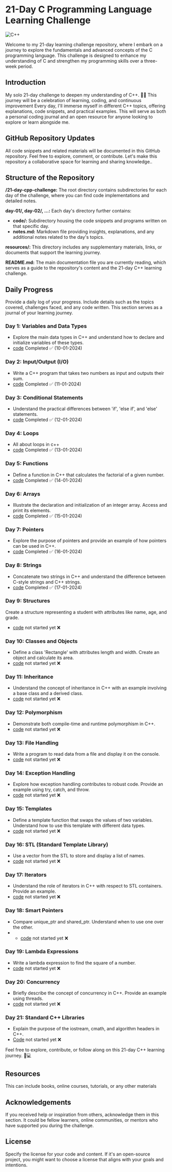 
# 21-Day C Programming Language Learning Challenge

![C++](./cpp%20banner.jpg)

Welcome to my 21-day learning challenge repository, where I embark on a journey to explore the fundamentals and advanced concepts of the C programming language. This challenge is designed to enhance my understanding of C and strengthen my programming skills over a three-week period.

## Introduction

My solo 21-day challenge to deepen my understanding of C++. 🚀💡 This journey will be a celebration of learning, coding, and continuous improvement
Every day, I'll immerse myself in different C++ topics, offering explanations, code snippets, and practical examples. This will serve as both a personal coding journal and an open resource for anyone looking to explore or learn alongside me.

## GitHub Repository Updates

All code snippets and related materials will be documented in this GitHub repository. Feel free to explore, comment, or contribute. Let's make this repository a collaborative space for learning and sharing knowledge..


## Structure of the Repository
**/21-day-cpp-challenge:** The root directory contains subdirectories for each day of the challenge, where you can find code implementations and detailed notes.

**day-01/, day-02/, ...:** Each day's directory further contains:

- **code/:** Subdirectory housing the code snippets and programs written on that specific day.
- **notes.md:** Markdown file providing insights, explanations, and any additional notes related to the day's topics.
  
**resources/:** This directory includes any supplementary materials, links, or documents that support the learning journey.

**README.md:** The main documentation file you are currently reading, which serves as a guide to the repository's content and the 21-day C++ learning challenge.


## Daily Progress

Provide a daily log of your progress. Include details such as the topics covered, challenges faced, and any code written. This section serves as a journal of your learning journey.

### Day 1: Variables and Data Types
- Explore the main data types in C++ and understand how to declare and initialize variables of these types.
- [code](https://github.com/Xensen008/21_days_cpp_series/blob/main/Day%201/notes.md) Completed ✅ (10-01-2024)
### Day 2: Input/Output (I/O)
- Write a C++ program that takes two numbers as input and outputs their sum.
- [code](https://github.com/Xensen008/21_days_cpp_series/blob/main/Day%202/notes.md) Completed ✅ (11-01-2024)
### Day 3: Conditional Statements
- Understand the practical differences between 'if', 'else if', and 'else' statements.
- [code](https://github.com/Xensen008/21_days_cpp_series/blob/main/Day%203/notes.md) Completed ✅ (12-01-2024)
### Day 4: Loops
- All about loops in c++
- [code](https://github.com/Xensen008/21_days_cpp_series/blob/main/Day%204/notes.md) Completed ✅ (13-01-2024)
### Day 5: Functions
- Define a function in C++ that calculates the factorial of a given number.
- [code](https://github.com/Xensen008/21_days_cpp_series/blob/main/Day%205/notes.md) Completed ✅ (14-01-2024)
### Day 6: Arrays
- Illustrate the declaration and initialization of an integer array. Access and print its elements.
- [code](https://github.com/Xensen008/21_days_cpp_series/blob/main/Day%206/notes.md) Completed ✅ (15-01-2024)
### Day 7: Pointers
- Explore the purpose of pointers and provide an example of how pointers can be used in C++.
- [code](https://github.com/Xensen008/21_days_cpp_series/blob/main/Day%207/notes.md) Completed ✅ (16-01-2024)
### Day 8: Strings
- Concatenate two strings in C++ and understand the difference between C-style strings and C++ strings.
- [code](https://github.com/Xensen008/21_days_cpp_series/blob/main/Day%208/notes.md) Completed ✅ (17-01-2024)
### Day 9: Structures
Create a structure representing a student with attributes like name, age, and grade.
- [code](https://github.com/Xensen008/21_days_cpp_series/blob/main/Day%209/notes.md) not started yet ❌
### Day 10: Classes and Objects
- Define a class 'Rectangle' with attributes length and width. Create an object and calculate its area.
- [code](https://github.com/Xensen008/21_days_cpp_series/blob/main/Day%210/notes.md) not started yet ❌
### Day 11: Inheritance
- Understand the concept of inheritance in C++ with an example involving a base class and a derived class.
- [code](https://github.com/Xensen008/21_days_cpp_series/blob/main/Day%211/notes.md) not started yet ❌
### Day 12: Polymorphism
- Demonstrate both compile-time and runtime polymorphism in C++.
- [code](https://github.com/Xensen008/21_days_cpp_series/blob/main/Day%212/notes.md) not started yet ❌
### Day 13: File Handling
- Write a program to read data from a file and display it on the console.
- [code](https://github.com/Xensen008/21_days_cpp_series/blob/main/Day%213/notes.md) not started yet ❌
### Day 14: Exception Handling
- Explore how exception handling contributes to robust code. Provide an example using try, catch, and throw.
- [code](https://github.com/Xensen008/21_days_cpp_series/blob/main/Day%214/notes.md) not started yet ❌
### Day 15: Templates
- Define a template function that swaps the values of two variables. Understand how to use this template with different data types.
- [code](https://github.com/Xensen008/21_days_cpp_series/blob/main/Day%215/notes.md) not started yet ❌
### Day 16: STL (Standard Template Library)
- Use a vector from the STL to store and display a list of names.
- [code](https://github.com/Xensen008/21_days_cpp_series/blob/main/Day%216/notes.md) not started yet ❌
### Day 17: Iterators
- Understand the role of iterators in C++ with respect to STL containers. Provide an example.
- [code](https://github.com/Xensen008/21_days_cpp_series/blob/main/Day%217/notes.md) not started yet ❌
### Day 18: Smart Pointers
- Compare unique_ptr and shared_ptr. Understand when to use one over the other.
- - [code](https://github.com/Xensen008/21_days_cpp_series/blob/main/Day%218/notes.md) not started yet ❌
### Day 19: Lambda Expressions
- Write a lambda expression to find the square of a number.
- [code](https://github.com/Xensen008/21_days_cpp_series/blob/main/Day%219/notes.md) not started yet ❌
### Day 20: Concurrency
- Briefly describe the concept of concurrency in C++. Provide an example using threads.
- [code](https://github.com/Xensen008/21_days_cpp_series/blob/main/Day%220/notes.md) not started yet ❌
### Day 21: Standard C++ Libraries
- Explain the purpose of the iostream, cmath, and algorithm headers in C++.
- [Code](https://github.com/Xensen008/21_days_cpp_series/blob/main/Day%221/notes.md) not started yet ❌

Feel free to explore, contribute, or follow along on this 21-day C++ learning journey. 🚀💻

## Resources

This can include books, online courses, tutorials, or any other materials 


## Acknowledgements

If you received help or inspiration from others, acknowledge them in this section. It could be fellow learners, online communities, or mentors who have supported you during the challenge.

## License

Specify the license for your code and content. If it's an open-source project, you might want to choose a license that aligns with your goals and intentions.
